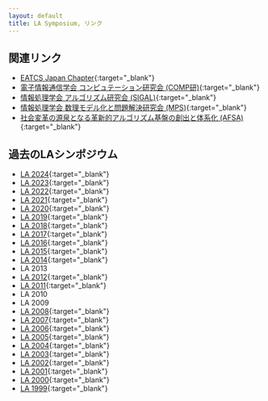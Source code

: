 ```yaml
---
layout: default
title: LA Symposium, リンク
---
```


関連リンク
--------
* [EATCS Japan Chapter](http://www.dais.is.tohoku.ac.jp/eatcs_japan/index-j.html){:target="_blank"}
* [電子情報通信学会 コンピュテーション研究会 (COMP研)](http://www.ieice.org/~comp/){:target="_blank"}
* [情報処理学会 アルゴリズム研究会 (SIGAL)](http://www.ipsj-sigal.or.jp/){:target="_blank"}
* [情報処理学会 数理モデル化と問題解決研究会 (MPS)](http://www.ipsj.or.jp/sig/mps/){:target="_blank"}
* [社会変革の源泉となる革新的アルゴリズム基盤の創出と体系化 (AFSA)](https://afsa.jp){:target="_blank"}

過去のLAシンポジウム
--------
* [LA 2024](./2024/index.html){:target="_blank"}
* [LA 2023](./2023/index.html){:target="_blank"}
* [LA 2022](https://la-symposium2022.github.io/index.html){:target="_blank"}
* [LA 2021](http://tcs.inf.kyushu-u.ac.jp/LA2021/index.php){:target="_blank"}
* [LA 2020](http://www-ppl.ist.osaka-u.ac.jp/la2020/){:target="_blank"}
* [LA 2019](https://la2019.trs.css.i.nagoya-u.ac.jp/){:target="_blank"}
* [LA 2018](http://www.nishino-lab.jp/la2018/){:target="_blank"}
* [LA 2017](http://www.shino.ecei.tohoku.ac.jp/semi/LA2017/){:target="_blank"}
* [LA 2016](https://junkawahara.github.io/la2016/){:target="_blank"}
* [LA 2015](https://la-symposium2022.github.io//LA2015){:target="_blank"}
* [LA 2014](http://www.se.hiroshima-u.ac.jp/LA2014/){:target="_blank"}
* LA 2013
* [LA 2012](http://www-infosec.ist.osaka-u.ac.jp/LA2012/){:target="_blank"}
* [LA 2011](http://www.al.cm.is.nagoya-u.ac.jp/LA2011/){:target="_blank"}
* LA 2010
* LA 2009
* [LA 2008](http://www.lab2.kuis.kyoto-u.ac.jp/LA2008/){:target="_blank"}
* [LA 2007](http://www.lab2.kuis.kyoto-u.ac.jp/LA2008/LA2007/){:target="_blank"}
* [LA 2006](http://www.lab2.kuis.kyoto-u.ac.jp/LA2008/LA2006/){:target="_blank"}
* [LA 2005](http://www.lab2.kuis.kyoto-u.ac.jp/LA2008/LA2005/){:target="_blank"}
* [LA 2004](http://www.lab2.kuis.kyoto-u.ac.jp/LA2008/LA2004/){:target="_blank"}
* [LA 2003](http://www.lab2.kuis.kyoto-u.ac.jp/LA2008/LA2003/){:target="_blank"}
* [LA 2002](http://www.lab2.kuis.kyoto-u.ac.jp/LA2008/LA2002/){:target="_blank"}
* [LA 2001](http://www.lab2.kuis.kyoto-u.ac.jp/LA2008/LA2001/){:target="_blank"}
* [LA 2000](http://www.lab2.kuis.kyoto-u.ac.jp/LA2008/LA2000/){:target="_blank"}
* [LA 1999](http://www.lab2.kuis.kyoto-u.ac.jp/LA2008/LA1999/){:target="_blank"}
